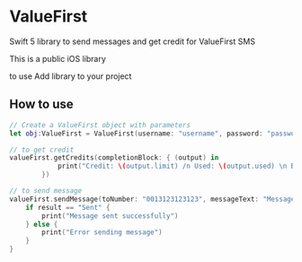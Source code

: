 # ValueFirst
Swift 5 library to send messages and get credit for ValueFirst SMS

This is a public iOS library

to use
Add library to your project

## How to use

```Swift
// Create a ValueFirst object with parameters
let obj:ValueFirst = ValueFirst(username: "username", password: "password", senderName: "SENDERNAME")

// to get credit
valueFirst.getCredits(completionBlock: { (output) in
            print("Credit: \(output.limit) /n Used: \(output.used) \n Balance: \(output.balance)")
        })

// to send message
valueFirst.sendMessage(toNumber: "0013123123123", messageText: "Message here") { (result) in
    if result == "Sent" {
        print("Message sent successfully")
    } else {
        print("Error sending message")
    }
}
```

